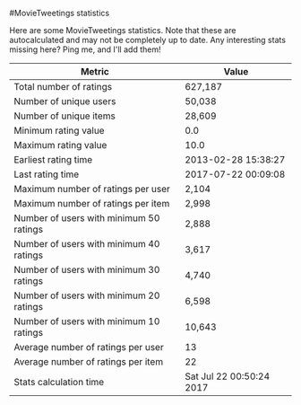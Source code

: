 #MovieTweetings statistics

Here are some MovieTweetings statistics. Note that these are autocalculated and may not be completely up to date. Any interesting stats missing here? Ping me, and I'll add them!

Metric | Value
--- | ---
Total number of ratings                 | 627,187
Number of unique users                  | 50,038
Number of unique items                  | 28,609
Minimum rating value                    | 0.0
Maximum rating value                    | 10.0
Earliest rating time                    | 2013-02-28 15:38:27
Last rating time                        | 2017-07-22 00:09:08
Maximum number of ratings per user      | 2,104
Maximum number of ratings per item      | 2,998
Number of users with minimum 50 ratings | 2,888
Number of users with minimum 40 ratings | 3,617
Number of users with minimum 30 ratings | 4,740
Number of users with minimum 20 ratings | 6,598
Number of users with minimum 10 ratings | 10,643
Average number of ratings per user      | 13
Average number of ratings per item      | 22
Stats calculation time                  | Sat Jul 22 00:50:24 2017

